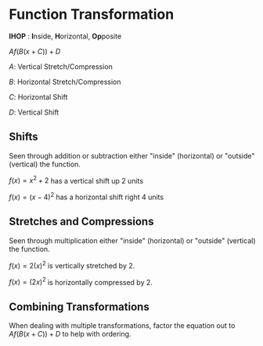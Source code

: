 # Function Transformation

**IHOP**
: **I**nside, **H**orizontal, **Op**posite

$Af(B(x + C)) + D$

$A$: Vertical Stretch/Compression

$B$: Horizontal Stretch/Compression

$C$: Horizontal Shift

$D$: Vertical Shift

## Shifts

Seen through addition or subtraction either "inside" (horizontal) or
"outside" (vertical) the function.

$f(x) = x^2 + 2$ has a vertical shift up 2 units

$f(x) = (x - 4)^2$ has a horizontal shift right 4 units

## Stretches and Compressions

Seen through multiplication either "inside" (horizontal) or "outside"
(vertical) the function.

$f(x) = 2(x)^2$ is vertically stretched by 2.

$f(x) = (2x)^2$ is horizontally compressed by 2.

## Combining Transformations

When dealing with multiple transformations, factor the equation out to
$Af(B(x+C))+D$ to help with ordering.
